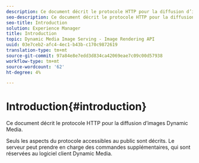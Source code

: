 ```yaml
---
description: Ce document décrit le protocole HTTP pour la diffusion d’images Dynamic Media.
seo-description: Ce document décrit le protocole HTTP pour la diffusion d’images Dynamic Media.
seo-title: Introduction
solution: Experience Manager
title: Introduction
topic: Dynamic Media Image Serving - Image Rendering API
uuid: 03e7ceb2-afc4-4ec1-b43b-c170c9872619
translation-type: tm+mt
source-git-commit: 97a84e8e7edd3d834ca42069eae7c09c00d57938
workflow-type: tm+mt
source-wordcount: '62'
ht-degree: 4%

---
```



# Introduction{#introduction}

Ce document décrit le protocole HTTP pour la diffusion d’images Dynamic Media.

Seuls les aspects du protocole accessibles au public sont décrits. Le serveur peut prendre en charge des commandes supplémentaires, qui sont réservées au logiciel client Dynamic Media.
